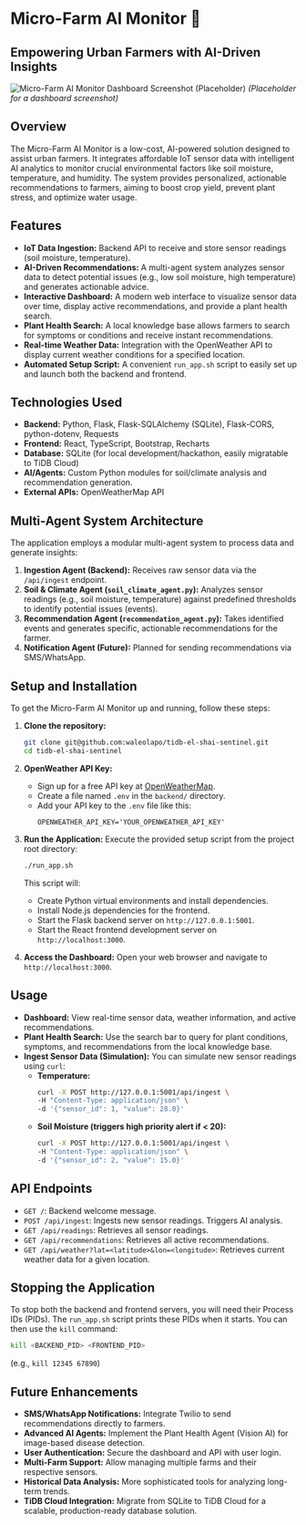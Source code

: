 # Micro-Farm AI Monitor 🌱

## Empowering Urban Farmers with AI-Driven Insights

![Micro-Farm AI Monitor Dashboard Screenshot (Placeholder)](./docs/dashboard_screenshot.png)
*(Placeholder for a dashboard screenshot)*

## Overview
The Micro-Farm AI Monitor is a low-cost, AI-powered solution designed to assist urban farmers. It integrates affordable IoT sensor data with intelligent AI analytics to monitor crucial environmental factors like soil moisture, temperature, and humidity. The system provides personalized, actionable recommendations to farmers, aiming to boost crop yield, prevent plant stress, and optimize water usage.

## Features
*   **IoT Data Ingestion:** Backend API to receive and store sensor readings (soil moisture, temperature).
*   **AI-Driven Recommendations:** A multi-agent system analyzes sensor data to detect potential issues (e.g., low soil moisture, high temperature) and generates actionable advice.
*   **Interactive Dashboard:** A modern web interface to visualize sensor data over time, display active recommendations, and provide a plant health search.
*   **Plant Health Search:** A local knowledge base allows farmers to search for symptoms or conditions and receive instant recommendations.
*   **Real-time Weather Data:** Integration with the OpenWeather API to display current weather conditions for a specified location.
*   **Automated Setup Script:** A convenient `run_app.sh` script to easily set up and launch both the backend and frontend.

## Technologies Used
*   **Backend:** Python, Flask, Flask-SQLAlchemy (SQLite), Flask-CORS, python-dotenv, Requests
*   **Frontend:** React, TypeScript, Bootstrap, Recharts
*   **Database:** SQLite (for local development/hackathon, easily migratable to TiDB Cloud)
*   **AI/Agents:** Custom Python modules for soil/climate analysis and recommendation generation.
*   **External APIs:** OpenWeatherMap API

## Multi-Agent System Architecture
The application employs a modular multi-agent system to process data and generate insights:
1.  **Ingestion Agent (Backend):** Receives raw sensor data via the `/api/ingest` endpoint.
2.  **Soil & Climate Agent (`soil_climate_agent.py`):** Analyzes sensor readings (e.g., soil moisture, temperature) against predefined thresholds to identify potential issues (events).
3.  **Recommendation Agent (`recommendation_agent.py`):** Takes identified events and generates specific, actionable recommendations for the farmer.
4.  **Notification Agent (Future):** Planned for sending recommendations via SMS/WhatsApp.

## Setup and Installation
To get the Micro-Farm AI Monitor up and running, follow these steps:

1.  **Clone the repository:**
    ```bash
    git clone git@github.com:waleolapo/tidb-el-shai-sentinel.git
    cd tidb-el-shai-sentinel
    ```

2.  **OpenWeather API Key:**
    *   Sign up for a free API key at [OpenWeatherMap](https://openweathermap.org/api).
    *   Create a file named `.env` in the `backend/` directory.
    *   Add your API key to the `.env` file like this:
        ```
        OPENWEATHER_API_KEY='YOUR_OPENWEATHER_API_KEY'
        ```

3.  **Run the Application:**
    Execute the provided setup script from the project root directory:
    ```bash
    ./run_app.sh
    ```
    This script will:
    *   Create Python virtual environments and install dependencies.
    *   Install Node.js dependencies for the frontend.
    *   Start the Flask backend server on `http://127.0.0.1:5001`.
    *   Start the React frontend development server on `http://localhost:3000`.

4.  **Access the Dashboard:**
    Open your web browser and navigate to `http://localhost:3000`.

## Usage
*   **Dashboard:** View real-time sensor data, weather information, and active recommendations.
*   **Plant Health Search:** Use the search bar to query for plant conditions, symptoms, and recommendations from the local knowledge base.
*   **Ingest Sensor Data (Simulation):** You can simulate new sensor readings using `curl`:
    *   **Temperature:**
        ```bash
        curl -X POST http://127.0.0.1:5001/api/ingest \
        -H "Content-Type: application/json" \
        -d '{"sensor_id": 1, "value": 28.0}'
        ```
    *   **Soil Moisture (triggers high priority alert if < 20):**
        ```bash
        curl -X POST http://127.0.0.1:5001/api/ingest \
        -H "Content-Type: application/json" \
        -d '{"sensor_id": 2, "value": 15.0}'
        ```

## API Endpoints
*   `GET /`: Backend welcome message.
*   `POST /api/ingest`: Ingests new sensor readings. Triggers AI analysis.
*   `GET /api/readings`: Retrieves all sensor readings.
*   `GET /api/recommendations`: Retrieves all active recommendations.
*   `GET /api/weather?lat=<latitude>&lon=<longitude>`: Retrieves current weather data for a given location.

## Stopping the Application
To stop both the backend and frontend servers, you will need their Process IDs (PIDs). The `run_app.sh` script prints these PIDs when it starts. You can then use the `kill` command:

```bash
kill <BACKEND_PID> <FRONTEND_PID>
```
(e.g., `kill 12345 67890`)

## Future Enhancements
*   **SMS/WhatsApp Notifications:** Integrate Twilio to send recommendations directly to farmers.
*   **Advanced AI Agents:** Implement the Plant Health Agent (Vision AI) for image-based disease detection.
*   **User Authentication:** Secure the dashboard and API with user login.
*   **Multi-Farm Support:** Allow managing multiple farms and their respective sensors.
*   **Historical Data Analysis:** More sophisticated tools for analyzing long-term trends.
*   **TiDB Cloud Integration:** Migrate from SQLite to TiDB Cloud for a scalable, production-ready database solution.
